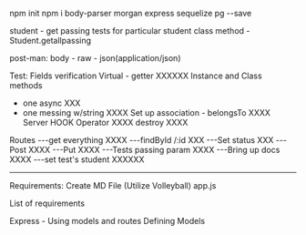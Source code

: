 npm init
npm i body-parser morgan express sequelize pg --save

student - get passing tests for particular student
class method - Student.getallpassing

post-man:
body - raw - json(application/json)

Test:
Fields
verification
Virtual - getter XXXXXX
Instance and Class methods
- one async XXX
- one messing w/string XXXX
Set up association - belongsTo XXXX
Server HOOK
Operator XXXX
destroy XXXX

Routes
---get everything XXXX
---findById /:id XXX
---Set status XXX
---Post XXXX
---Put XXXX
---Tests passing param XXXX
---Bring up docs XXXX
---set test's student XXXXXX
____________
Requirements: Create MD File
(Utilize Volleyball)
app.js

List of requirements

Express - Using models and routes
Defining Models

